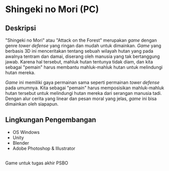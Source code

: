# Shingeki no Mori (PC)

## Deskripsi

"Shingeki no Mori" atau "Attack on the Forest" merupakan *game* dengan genre *tower defense* yang ringan dan mudah untuk dimainkan.  *Game* yang berbasis 3D ini menceritakan tentang sebuah wilayah hutan yang pada awalnya tentram dan damai, diserang oleh manusia yang tak bertanggung jawab. Karena hal tersebut, mahluk hutan tentunya tidak diam, dan kita sebagai "pemain" harus membantu mahluk-mahluk hutan untuk melindungi hutan mereka.

*Game* ini memiliki gaya permainan sama seperti permainan *tower defense*  pada umumnya. Kita sebagai "pemain" harus memposisikan mahluk-mahluk hutan tersebut untuk melindungi hutan mereka dari serangan manusia tadi. Dengan alur cerita yang linear dan pesan moral yang jelas, *game* ini bisa dimainkan oleh siapapun.

## Lingkungan Pengembangan
- OS Windows
- Unity
- Blender
- Adobe Photoshop & Illustrator

##

Game untuk tugas akhir PSBO
